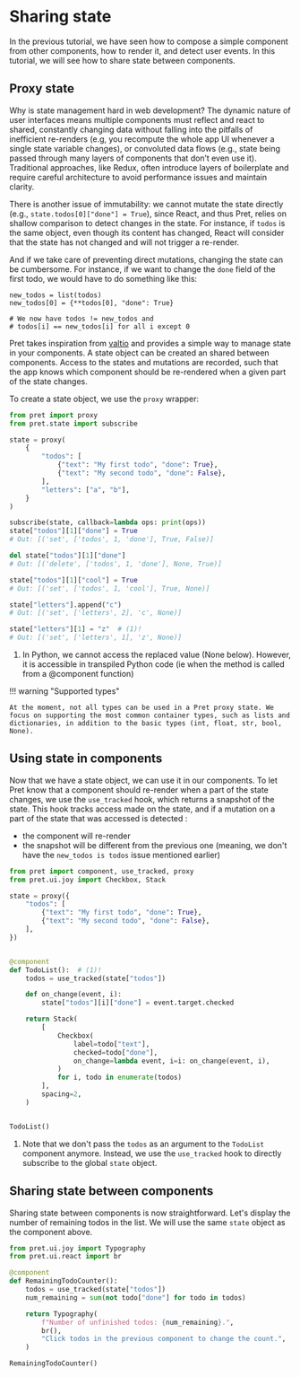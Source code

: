 # Sharing state

In the previous tutorial, we have seen how to compose a simple component from other components, how to render it, and detect user events. In this tutorial, we will see how to share state between components.

## Proxy state

Why is state management hard in web development? The dynamic nature of user interfaces means multiple components must reflect and react to shared, constantly changing data without falling into the pitfalls of inefficient re-renders (e.g, you recompute the whole app UI whenever a single state variable changes), or convoluted data flows (e.g., state being passed through many layers of components that don’t even use it). Traditional approaches, like Redux, often introduce layers of boilerplate and require careful architecture to avoid performance issues and maintain clarity.

There is another issue of immutability: we cannot mutate the state directly (e.g., `state.todos[0]["done"] = True`), since React, and thus Pret, relies on shallow comparison to detect changes in the state. For instance, if `todos` is the same object, even though its content has changed, React will consider that the state has not changed and will not trigger a re-render.

And if we take care of preventing direct mutations, changing the state can be cumbersome. For instance, if we want to change the `done` field of the first todo, we would have to do something like this:

```{ .python .no-exec }
new_todos = list(todos)
new_todos[0] = {**todos[0], "done": True}

# We now have todos != new_todos and
# todos[i] == new_todos[i] for all i except 0
```

Pret takes inspiration from [valtio](https://github.com/pmndrs/valtio/) and provides a simple way to manage state in your components. A state object can be created an shared between components. Access to the states and mutations are recorded, such that the app knows which component should be re-rendered when a given part of the state changes.

To create a state object, we use the `proxy` wrapper:

```python
from pret import proxy
from pret.state import subscribe

state = proxy(
    {
        "todos": [
            {"text": "My first todo", "done": True},
            {"text": "My second todo", "done": False},
        ],
        "letters": ["a", "b"],
    }
)

subscribe(state, callback=lambda ops: print(ops))
state["todos"][1]["done"] = True
# Out: [('set', ['todos', 1, 'done'], True, False)]

del state["todos"][1]["done"]
# Out: [('delete', ['todos', 1, 'done'], None, True)]

state["todos"][1]["cool"] = True
# Out: [('set', ['todos', 1, 'cool'], True, None)]

state["letters"].append("c")
# Out: [('set', ['letters', 2], 'c', None)]

state["letters"][1] = "z"  # (1)!
# Out: [('set', ['letters', 1], 'z', None)]
```

1. In Python, we cannot access the replaced value (None below). However, it is accessible in transpiled Python code (ie when the method is called from a @component function)

!!! warning "Supported types"

    At the moment, not all types can be used in a Pret proxy state. We focus on supporting the most common container types, such as lists and dictionaries, in addition to the basic types (int, float, str, bool, None).

## Using state in components

Now that we have a state object, we can use it in our components. To let Pret know that a component should re-render when a part of the state changes, we use the `use_tracked` hook, which returns a snapshot of the state. This hook tracks access made on the state, and if a mutation on a part of the state that was accessed is detected :

- the component will re-render
- the snapshot will be different from the previous one (meaning, we don't have the `new_todos is todos` issue mentioned earlier)

```python { .render-with-pret }
from pret import component, use_tracked, proxy
from pret.ui.joy import Checkbox, Stack

state = proxy({
    "todos": [
        {"text": "My first todo", "done": True},
        {"text": "My second todo", "done": False},
    ],
})


@component
def TodoList():  # (1)!
    todos = use_tracked(state["todos"])

    def on_change(event, i):
        state["todos"][i]["done"] = event.target.checked

    return Stack(
        [
            Checkbox(
                label=todo["text"],
                checked=todo["done"],
                on_change=lambda event, i=i: on_change(event, i),
            )
            for i, todo in enumerate(todos)
        ],
        spacing=2,
    )


TodoList()
```

1. Note that we don't pass the `todos` as an argument to the `TodoList` component anymore. Instead, we use the `use_tracked` hook to directly subscribe to the global `state` object.


## Sharing state between components

Sharing state between components is now straightforward.
Let's display the number of remaining todos in the list. We will
use the same `state` object as the component above.

```python { .render-with-pret }
from pret.ui.joy import Typography
from pret.ui.react import br

@component
def RemainingTodoCounter():
    todos = use_tracked(state["todos"])
    num_remaining = sum(not todo["done"] for todo in todos)

    return Typography(
        f"Number of unfinished todos: {num_remaining}.",
        br(),
        "Click todos in the previous component to change the count.",
    )

RemainingTodoCounter()
```
